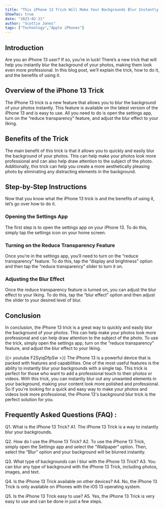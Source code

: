 ```yaml
---
title: "This iPhone 13 Trick Will Make Your Backgrounds Blur Instantly!"
ShowToc: true 
date: "2023-02-21"
author: "Scottie Jones" 
tags: ["Technology","Apple iPhones"]
---
```

## Introduction 
Are you an iPhone 13 user? If so, you’re in luck! There’s a new trick that will help you instantly blur the background of your photos, making them look even more professional. In this blog post, we’ll explain the trick, how to do it, and the benefits of using it. 

## Overview of the iPhone 13 Trick 
The iPhone 13 trick is a new feature that allows you to blur the background of your photos instantly. This feature is available on the latest version of the iPhone 13 and is easy to use. All you need to do is open the settings app, turn on the “reduce transparency” feature, and adjust the blur effect to your liking. 

## Benefits of the Trick 
The main benefit of this trick is that it allows you to quickly and easily blur the background of your photos. This can help make your photos look more professional and can also help draw attention to the subject of the photo. Additionally, this trick can help you create a more aesthetically pleasing photo by eliminating any distracting elements in the background. 

## Step-by-Step Instructions 
Now that you know what the iPhone 13 trick is and the benefits of using it, let’s go over how to do it. 

### Opening the Settings App 
The first step is to open the settings app on your iPhone 13. To do this, simply tap the settings icon on your home screen. 

### Turning on the Reduce Transparency Feature 
Once you’re in the settings app, you’ll need to turn on the “reduce transparency” feature. To do this, tap the “display and brightness” option and then tap the “reduce transparency” slider to turn it on. 

### Adjusting the Blur Effect 
Once the reduce transparency feature is turned on, you can adjust the blur effect to your liking. To do this, tap the “blur effect” option and then adjust the slider to your desired level of blur. 

## Conclusion 
In conclusion, the iPhone 13 trick is a great way to quickly and easily blur the background of your photos. This can help make your photos look more professional and can help draw attention to the subject of the photo. To use the trick, simply open the settings app, turn on the “reduce transparency” feature, and adjust the blur effect to your liking.

{{< youtube F2SyiqDfpSw >}} 
The iPhone 13 is a powerful device that is packed with features and capabilities. One of the most useful features is the ability to instantly blur your backgrounds with a single tap. This trick is perfect for those who want to add a professional touch to their photos or videos. With this trick, you can instantly blur out any unwanted elements in your background, making your content look more polished and professional. So if you're looking for a quick and easy way to make your photos and videos look more professional, the iPhone 13's background blur trick is the perfect solution for you.

## Frequently Asked Questions (FAQ) :
Q1. What is the iPhone 13 Trick?
A1. The iPhone 13 Trick is a way to instantly blur your backgrounds. 

Q2. How do I use the iPhone 13 Trick?
A2. To use the iPhone 13 Trick, simply open the Settings app and select the “Wallpaper” option. Then, select the “Blur” option and your background will be blurred instantly. 

Q3. What type of backgrounds can I blur with the iPhone 13 Trick?
A3. You can blur any type of background with the iPhone 13 Trick, including photos, images, and text. 

Q4. Is the iPhone 13 Trick available on other devices?
A4. No, the iPhone 13 Trick is only available on iPhones with the iOS 13 operating system. 

Q5. Is the iPhone 13 Trick easy to use?
A5. Yes, the iPhone 13 Trick is very easy to use and can be done in just a few steps.


